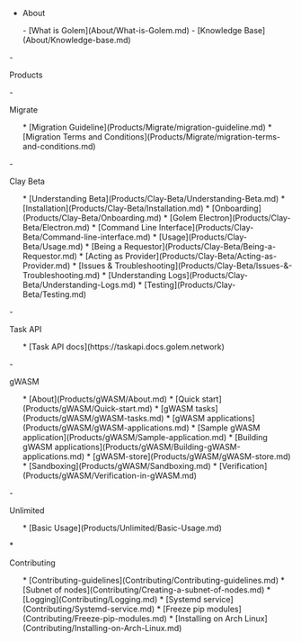 - <p class="category">About</p>
<ul class="app-sub-sidebar">
- [What is Golem](About/What-is-Golem.md)
- [Knowledge Base](About/Knowledge-base.md)</ul> 
- <p class="category">Products</p>
- <p class="product">Migrate</p>
<ul class="app-sub-sidebar">
* [Migration Guideline](Products/Migrate/migration-guideline.md)
* [Migration Terms and Conditions](Products/Migrate/migration-terms-and-conditions.md)</ul>
- <p class="product">Clay Beta</p>
<ul class="app-sub-sidebar">
* [Understanding Beta](Products/Clay-Beta/Understanding-Beta.md)
* [Installation](Products/Clay-Beta/Installation.md)
* [Onboarding](Products/Clay-Beta/Onboarding.md)
* [Golem Electron](Products/Clay-Beta/Electron.md)
* [Command Line Interface](Products/Clay-Beta/Command-line-interface.md)
* [Usage](Products/Clay-Beta/Usage.md)
* [Being a Requestor](Products/Clay-Beta/Being-a-Requestor.md)
* [Acting as Provider](Products/Clay-Beta/Acting-as-Provider.md)
* [Issues & Troubleshooting](Products/Clay-Beta/Issues-&-Troubleshooting.md)
* [Understanding Logs](Products/Clay-Beta/Understanding-Logs.md)
* [Testing](Products/Clay-Beta/Testing.md)</ul>
- <p class="product">Task API</p>
<ul class="app-sub-sidebar">
* [Task API docs](https://taskapi.docs.golem.network)</ul>
- <p class="product">gWASM</p>
<ul class="app-sub-sidebar">
* [About](Products/gWASM/About.md)
* [Quick start](Products/gWASM/Quick-start.md)
* [gWASM tasks](Products/gWASM/gWASM-tasks.md)
* [gWASM applications](Products/gWASM/gWASM-applications.md)
* [Sample gWASM application](Products/gWASM/Sample-application.md)
* [Building gWASM applications](Products/gWASM/Building-gWASM-applications.md)
* [gWASM-store](Products/gWASM/gWASM-store.md)
* [Sandboxing](Products/gWASM/Sandboxing.md)
* [Verification](Products/gWASM/Verification-in-gWASM.md)</ul>
- <p class="product">Unlimited</p>
<ul class="app-sub-sidebar">
* [Basic Usage](Products/Unlimited/Basic-Usage.md)</ul>
* <p class="category">Contributing</p>
<ul class="app-sub-sidebar">
* [Contributing-guidelines](Contributing/Contributing-guidelines.md)
* [Subnet of nodes](Contributing/Creating-a-subnet-of-nodes.md)
* [Logging](Contributing/Logging.md)
* [Systemd service](Contributing/Systemd-service.md)
* [Freeze pip modules](Contributing/Freeze-pip-modules.md)
* [Installing on Arch Linux](Contributing/Installing-on-Arch-Linux.md)</ul>
